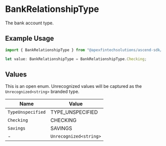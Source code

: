 # BankRelationshipType

The bank account type.

## Example Usage

```typescript
import { BankRelationshipType } from "@apexfintechsolutions/ascend-sdk/models/components";

let value: BankRelationshipType = BankRelationshipType.Checking;
```

## Values

This is an open enum. Unrecognized values will be captured as the `Unrecognized<string>` branded type.

| Name                   | Value                  |
| ---------------------- | ---------------------- |
| `TypeUnspecified`      | TYPE_UNSPECIFIED       |
| `Checking`             | CHECKING               |
| `Savings`              | SAVINGS                |
| -                      | `Unrecognized<string>` |